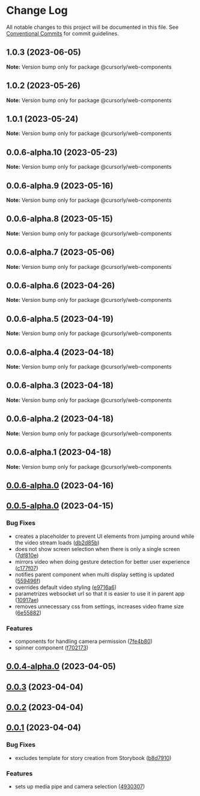 # Change Log

All notable changes to this project will be documented in this file.
See [Conventional Commits](https://conventionalcommits.org) for commit guidelines.

## 1.0.3 (2023-06-05)

**Note:** Version bump only for package @cursorly/web-components





## 1.0.2 (2023-05-26)

**Note:** Version bump only for package @cursorly/web-components





## 1.0.1 (2023-05-24)

**Note:** Version bump only for package @cursorly/web-components





## 0.0.6-alpha.10 (2023-05-23)

**Note:** Version bump only for package @cursorly/web-components





## 0.0.6-alpha.9 (2023-05-16)

**Note:** Version bump only for package @cursorly/web-components





## 0.0.6-alpha.8 (2023-05-15)

**Note:** Version bump only for package @cursorly/web-components





## 0.0.6-alpha.7 (2023-05-06)

**Note:** Version bump only for package @cursorly/web-components





## 0.0.6-alpha.6 (2023-04-26)

**Note:** Version bump only for package @cursorly/web-components





## 0.0.6-alpha.5 (2023-04-19)

**Note:** Version bump only for package @cursorly/web-components





## 0.0.6-alpha.4 (2023-04-18)

**Note:** Version bump only for package @cursorly/web-components





## 0.0.6-alpha.3 (2023-04-18)

**Note:** Version bump only for package @cursorly/web-components





## 0.0.6-alpha.2 (2023-04-18)

**Note:** Version bump only for package @cursorly/web-components





## 0.0.6-alpha.1 (2023-04-18)

**Note:** Version bump only for package @cursorly/web-components





## [0.0.6-alpha.0](https://github.com/nemwiz/cursorly-web-components/compare/v0.0.5-alpha.0...v0.0.6-alpha.0) (2023-04-16)



## [0.0.5-alpha.0](https://github.com/nemwiz/cursorly-web-components/compare/v0.0.4-alpha.0...v0.0.5-alpha.0) (2023-04-15)


### Bug Fixes

* creates a placeholder to prevent UI elements from jumping around while the video stream loads ([db2d85b](https://github.com/nemwiz/cursorly-web-components/commit/db2d85bde23705fc597201660a992df9a437e222))
* does not show screen selection when there is only a single screen ([7df810e](https://github.com/nemwiz/cursorly-web-components/commit/7df810e4680869a553598ad07fa09ab8ec682f17))
* mirrors video when doing gesture detection for better user experience ([c177f07](https://github.com/nemwiz/cursorly-web-components/commit/c177f0741b4c2d080f3b29557693a0140ac034e7))
* notifies parent component when multi display setting is updated ([559496f](https://github.com/nemwiz/cursorly-web-components/commit/559496feac1a746f66781b3cfcf8a18f1ae1b124))
* overrides default video styling ([e9716a6](https://github.com/nemwiz/cursorly-web-components/commit/e9716a664003075304e5cef1ac6e84b22a8dad20))
* parametrizes websocket url so that it is easier to use it in parent app ([10917ae](https://github.com/nemwiz/cursorly-web-components/commit/10917ae4108736bc468ba080f20851dfdb211e9f))
* removes unnecessary css from settings, increases video frame size ([6e55882](https://github.com/nemwiz/cursorly-web-components/commit/6e5588273b436e3a810f1a83c54c16f3c84737d2))


### Features

* components for handling camera permission ([7fe4b80](https://github.com/nemwiz/cursorly-web-components/commit/7fe4b8037972c9c1700dd699722076afd3b817dd))
* spinner component ([f702173](https://github.com/nemwiz/cursorly-web-components/commit/f702173cc10f3bb142cd9e304918ef460ec48b30))



## [0.0.4-alpha.0](https://github.com/nemwiz/cursorly-web-components/compare/v0.0.3...v0.0.4-alpha.0) (2023-04-05)



## [0.0.3](https://github.com/nemwiz/cursorly-web-components/compare/v0.0.2...v0.0.3) (2023-04-04)



## [0.0.2](https://github.com/nemwiz/cursorly-web-components/compare/v0.0.1...v0.0.2) (2023-04-04)



## [0.0.1](https://github.com/nemwiz/cursorly-web-components/compare/b8d7910a502cabab52253f517bf5db9c5ce4424b...v0.0.1) (2023-04-04)


### Bug Fixes

* excludes template for story creation from Storybook ([b8d7910](https://github.com/nemwiz/cursorly-web-components/commit/b8d7910a502cabab52253f517bf5db9c5ce4424b))


### Features

* sets up media pipe and camera selection ([4930307](https://github.com/nemwiz/cursorly-web-components/commit/4930307dad2e698f8451d203ab57f7000b27e827))
